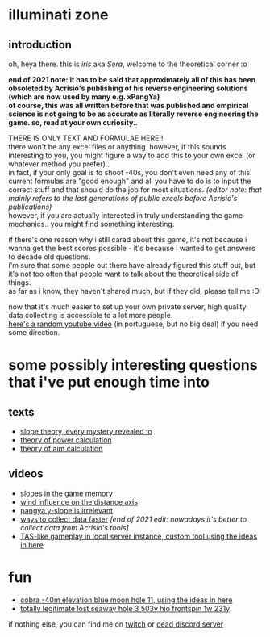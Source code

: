 # illuminati zone

## introduction

oh, heya there. this is *iris* aka *Sera*, welcome to the theoretical corner :o  

**end of 2021 note: it has to be said that approximately all of this has been obsoleted by Acrisio's publishing of his reverse engineering solutions (which are now used by many e.g. xPangYa)  
of course, this was all written before that was published and empirical science is not going to be as accurate as literally reverse engineering the game. so, read at your own curiosity..**

THERE IS ONLY TEXT AND FORMULAE HERE!!  
there won't be any excel files or anything. however, if this sounds interesting to you, you might figure a way to add this to your own excel (or whatever method you prefer)..  
in fact, if your only goal is to shoot -40s, you don't even need any of this. current formulas are "good enough" and all you have to do is to input the correct stuff and that should do the job for most situations. *(editor note: that mainly refers to the last generations of public excels before Acrisio's publications)*  
however, if you are actually interested in truly understanding the game mechanics.. you might find something interesting.

if there's one reason why i still cared about this game, it's not because i wanna get the best scores possible - it's because i wanted to get answers to decade old questions.  
i'm sure that some people out there have already figured this stuff out, but it's not too often that people want to talk about the theoretical side of things.  
as far as i know, they haven't shared much, but if they did, please tell me :D

now that it's much easier to set up your own private server, high quality data collecting is accessible to a lot more people.  
[here's a random youtube video](https://www.youtube.com/watch?v=NaDUITcssYw) (in portuguese, but no big deal) if you need some direction.

# some possibly interesting questions that i've put enough time into

## texts
- [slope theory, every mystery revealed :o](https://github.com/avannaa/illuminati-zone/blob/main/slope-theory.md)
- [theory of power calculation](https://github.com/avannaa/illuminati-zone/blob/main/power.md)
- [theory of aim calculation](https://github.com/avannaa/illuminati-zone/blob/main/aim.md)

## videos
- [slopes in the game memory](https://www.youtube.com/watch?v=SICC0WO3RFA)
- [wind influence on the distance axis](https://www.youtube.com/watch?v=yKBZao6-_20)
- [pangya y-slope is irrelevant](https://www.youtube.com/watch?v=Yw9XEveIh8w)
- [ways to collect data faster](https://www.youtube.com/watch?v=AJmMTskVOyE) *[end of 2021 edit: nowadays it's better to collect data from Acrisio's tools]*
- [TAS-like gameplay in local server instance, custom tool using the ideas in here](https://www.youtube.com/watch?v=EXaj2u9_law)

# fun
- [cobra -40m elevation blue moon hole 11, using the ideas in here](https://www.youtube.com/watch?v=7FuePkLRuAY)
- [totally legitimate lost seaway hole 3 503y hio frontspin 1w 231y](https://www.youtube.com/watch?v=i4HqGfe6kE0)

if nothing else, you can find me on [twitch](https://www.twitch.tv/fate) or [dead discord server](https://discord.gg/2UYHA2W85d)
